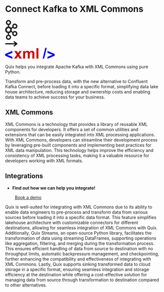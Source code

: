 # Connect Kafka to XML Commons

<div class="connect-images cards blog-grid-card" markdown>
<div>
<img src="../images/kafka_logo.png" width="40px" />
</div>
<div>
<img src="../images/arrow.svg" width="40px" />
</div>
<div>
<img src="./images/xml-commons_1.jpg" />
</div>
</div>

Quix helps you integrate Apache Kafka with XML Commons using pure Python.

Transform and pre-process data, with the new alternative to Confluent Kafka Connect, before loading it into a specific format, simplifying data lake house architecture, reducing storage and ownership costs and enabling data teams to achieve success for your business.

## XML Commons

XML Commons is a technology that provides a library of reusable XML components for developers. It offers a set of common utilities and extensions that can be easily integrated into XML processing applications. With XML Commons, developers can streamline their development process by leveraging pre-built components and implementing best practices for XML data manipulation. This technology helps improve the efficiency and consistency of XML processing tasks, making it a valuable resource for developers working with XML formats.

## Integrations

<div class="grid cards" markdown>

- __Find out how we can help you integrate!__

    <a class="md-button md-button--primary" href="https://share.hsforms.com/1iW0TmZzKQMChk0lxd_tGiw4yjw2?__hstc=175542013.2303933fbd746c0ac86d9ccbe9bc9100.1728383268831.1729603416735.1729620918855.31&__hssc=175542013.1.1729620918855&__hsfp=2132701734" target="_blank" style="margin:.5rem;">Book a demo</a>

</div>


Quix is well-suited for integrating with XML Commons due to its ability to enable data engineers to pre-process and transform data from various sources before loading it into a specific data format. This feature simplifies lakehouse architecture with customizable connectors for different destinations, allowing for seamless integration of XML Commons with Quix. Additionally, Quix Streams, an open-source Python library, facilitates the transformation of data using streaming DataFrames, supporting operations like aggregation, filtering, and merging during the transformation process. This ensures efficient handling of data from source to destination with no throughput limits, automatic backpressure management, and checkpointing, further enhancing the compatibility and effectiveness of integrating with XML Commons. Lastly, Quix supports sinking transformed data to cloud storage in a specific format, ensuring seamless integration and storage efficiency at the destination while offering a cost-effective solution for managing data from source through transformation to destination compared to other alternatives.

